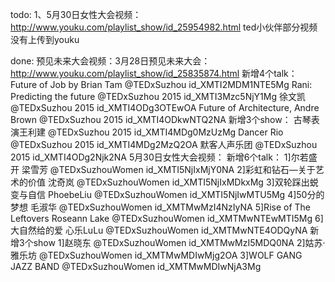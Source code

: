 todo:
  1、5月30日女性大会视频：http://www.youku.com/playlist_show/id_25954982.html
     ted小伙伴部分视频没有上传到youku

done:
预见未来大会视频：3月28日预见未来大会：http://www.youku.com/playlist_show/id_25835874.html
    新增4个talk：
        Future of Job by Brian Tam @TEDxSuzhou                id_XMTI2MDM1NTE5Mg
        Rani: Predicting the future @TEDxSuzhou 2015           id_XMTI3Mzc5NjY1Mg
        徐文凯 @TEDxSuzhou 2015                                 id_XMTI4ODg3OTEwOA
        Future of Architecture, Andre Brown @TEDxSuzhou 2015   id_XMTI4ODkwNTQ2NA
    新增3个show：
        古琴表演王利建 @TEDxSuzhou 2015                           id_XMTI4MDg0MzUzMg
        Dancer Rio @TEDxSuzhou 2015                            id_XMTI4MDg2MzQ2OA
        默客人声乐团 @TEDxSuzhou 2015                            id_XMTI4ODg2Njk2NA
5月30日女性大会视频：
    新增6个talk：
        1]尔若盛开 梁雪芳 @TEDxSuzhouWomen                     id_XMTI5NjIxMjY0NA
        2]彩虹和钻石—关于艺术的价值 沈奇岚 @TEDxSuzhouWomen      id_XMTI5NjIxMDkxMg
        3]双轮踩出蜕变与自信 PhoebeLiu @TEDxSuzhouWomen       id_XMTI5NjIwMTU5Mg
        4]50分的梦想 毛淑华 @TEDxSuzhouWomen                   id_XMTMwMzI4NzIyNA
        5]Rise of The Leftovers Roseann Lake @TEDxSuzhouWomen   id_XMTMwNTEwMTI5Mg
        6]大自然给的爱 心乐LuLu @TEDxSuzhouWomen              id_XMTMwNTE4ODQyNA
    新增3个show
        1]赵晓东 @TEDxSuzhouWomen                              id_XMTMwMzI5MDQ0NA
        2]姑苏·雅乐坊 @TEDxSuzhouWomen                         id_XMTMwMDIwMjg2OA
        3]WOLF GANG JAZZ BAND @TEDxSuzhouWomen                id_XMTMwMDIwNjA3Mg
